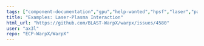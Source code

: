 ```yaml
---
tags: ["component-documentation","gpu","help-wanted","hpsf","laser","particle-in-cell","physics","pic","plasma","research","simulation"]
title: "Examples: Laser-Plasma Interaction"
html_url: "https://github.com/BLAST-WarpX/warpx/issues/4580"
user: "ax3l"
repo: "ECP-WarpX/WarpX"
---
```


